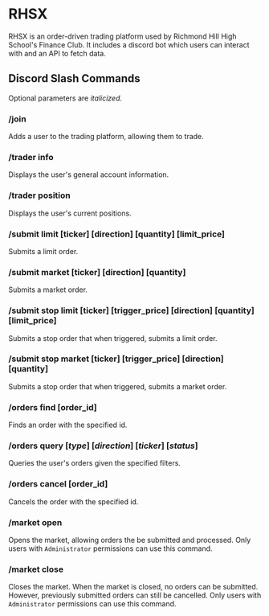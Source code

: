# RHSX
RHSX is an order-driven trading platform used by Richmond Hill High School's Finance Club. It includes a discord bot which users can interact with and an API to fetch data.

## Discord Slash Commands
Optional parameters are *italicized*.

### /join
Adds a user to the trading platform, allowing them to trade.

### /trader info
Displays the user's general account information.

### /trader position
Displays the user's current positions.

### /submit limit [ticker] [direction] [quantity] [limit_price]
Submits a limit order.

### /submit market [ticker] [direction] [quantity]
Submits a market order.

### /submit stop limit [ticker] [trigger_price] [direction] [quantity] [limit_price]
Submits a stop order that when triggered, submits a limit order.

### /submit stop market [ticker] [trigger_price] [direction] [quantity]
Submits a stop order that when triggered, submits a market order.

### /orders find [order_id]
Finds an order with the specified id.

### /orders query [*type*] [*direction*] [*ticker*] [*status*]
Queries the user's orders given the specified filters.

### /orders cancel [order_id]
Cancels the order with the specified id.

### /market open
Opens the market, allowing orders the be submitted and processed. Only users with `Administrator` permissions can use this command.

### /market close
Closes the market. When the market is closed, no orders can be submitted. However, previously submitted orders can still be cancelled. Only users with `Administrator` permissions can use this command.